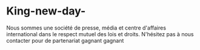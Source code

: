# King-new-day-
Nous sommes une société de presse, média et centre d'affaires international dans le respect mutuel des lois et droits. N'hésitez pas à nous contacter pour de partenariat gagnant gagnant 
